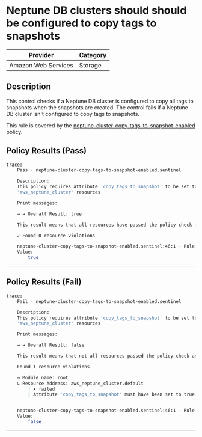 #  Neptune DB clusters should should be configured to copy tags to snapshots

| Provider            | Category                    |
|---------------------|-----------------------------|
| Amazon Web Services | Storage                     |

## Description

This control checks if a Neptune DB cluster is configured to copy all tags to snapshots when the snapshots are created. The control fails if a Neptune DB cluster isn't configured to copy tags to snapshots.

This rule is covered by the [neptune-cluster-copy-tags-to-snapshot-enabled](https://github.com/hashicorp/policy-library-NIST-Policy-Set-for-AWS-Terraform/blob/main/policies/neptune/neptune-cluster-copy-tags-to-snapshot-enabled.sentinel) policy.

## Policy Results (Pass)
```bash
trace:
    Pass - neptune-cluster-copy-tags-to-snapshot-enabled.sentinel

    Description:
    This policy requires attribute 'copy_tags_to_snapshot' to be set to true for
    'aws_neptune_cluster' resources

    Print messages:

    → → Overall Result: true

    This result means that all resources have passed the policy check for the policy neptune-cluster-copy-tags-to-snapshot-enabled.

    ✓ Found 0 resource violations

    neptune-cluster-copy-tags-to-snapshot-enabled.sentinel:46:1 - Rule "main"
    Value:
        true
```

---

## Policy Results (Fail)
```bash
trace:
    Fail - neptune-cluster-copy-tags-to-snapshot-enabled.sentinel

    Description:
    This policy requires attribute 'copy_tags_to_snapshot' to be set to true for
    'aws_neptune_cluster' resources

    Print messages:

    → → Overall Result: false

    This result means that not all resources passed the policy check and the protected behavior is not allowed for the policy neptune-cluster-copy-tags-to-snapshot-enabled.

    Found 1 resource violations

    → Module name: root
    ↳ Resource Address: aws_neptune_cluster.default
        | ✗ failed
        | Attribute 'copy_tags_to_snapshot' must have been set to true for 'aws_neptune_cluster' resources.Refer to https://docs.aws.amazon.com/securityhub/latest/userguide/neptune-controls.html#neptune-8 for more details.


    neptune-cluster-copy-tags-to-snapshot-enabled.sentinel:46:1 - Rule "main"
    Value:
        false
```

---